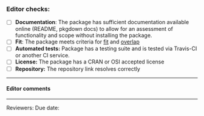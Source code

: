 ### Editor checks:

- [ ] **Documentation**: The package has sufficient documentation available online (README, pkgdown docs) to allow for an assessment of functionality and scope without installing the package.
- [ ] **Fit**: The package meets criteria for [fit](https://devguide.ropensci.org/policies.html#package-categories) and [overlap](https://devguide.ropensci.org/policies.html#overlap)
- [ ] **Automated tests:** Package has a testing suite and is tested via Travis-CI or another CI service.
- [ ] **License:** The package has a CRAN or OSI accepted license
- [ ] **Repository:** The repository link resolves correctly

---

#### Editor comments

---

Reviewers:
Due date:

